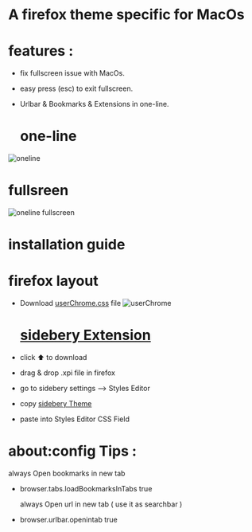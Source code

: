 # A firefox theme specific for MacOs 

 # features :
- fix fullscreen issue with MacOs.
- easy press (esc) to exit fullscreen.
- Urlbar & Bookmarks & Extensions in one-line.


  # one-line 
![oneline](https://github.com/loaykhalifa/firefox-oneline-MAC/assets/102491821/4747c564-820d-4355-a238-90914fa5ebd4)

  # fullsreen
![oneline fullscreen](https://github.com/loaykhalifa/firefox-oneline-MAC/assets/102491821/458c6706-4ddb-4441-abad-61f1a3e6bdbf)

  
# installation guide 
  
   # firefox layout  
 - Download [userChrome.css](https://github.com/loaykhalifa/firefox-oneline-MAC/blob/main/userChrome.css)  file
![userChrome](https://github.com/loaykhalifa/firefox-oneline-MAC/assets/102491821/408a97dc-75ed-41df-8bb9-33d94ae91cfa)

    # [sidebery Extension](https://github.com/mbnuqw/sidebery/releases/download/v5.0.0b32/sidebery-5.0.0b32.xpi)
 - click ⬆️ to download
 - drag & drop .xpi file in firefox
 - go to sidebery settings --> Styles Editor 
 - copy [sidebery Theme](https://github.com/loaykhalifa/firefox-oneline-MAC/blob/main/sidebery%20theme.css)
 - paste into Styles Editor CSS Field 
 

  # about:config Tips :
  
   always Open bookmarks in new tab 
- browser.tabs.loadBookmarksInTabs	true
  
   always Open url in new tab ( use it as searchbar ) 
- browser.urlbar.openintab	true

